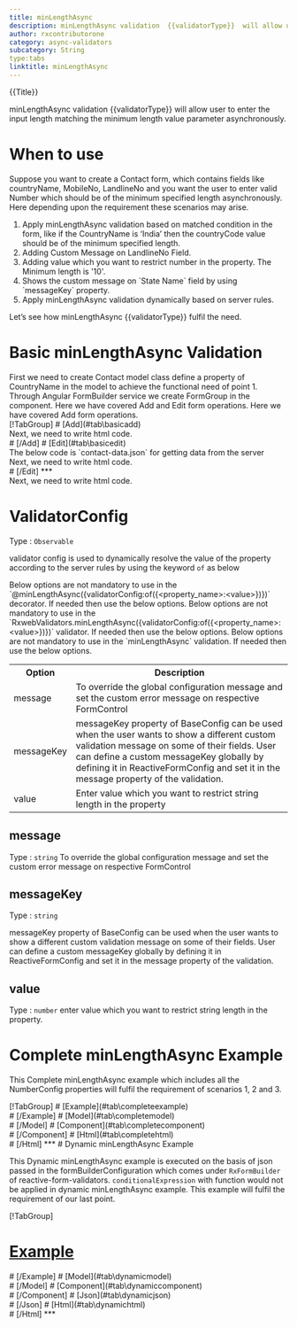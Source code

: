 ```yaml
---
title: minLengthAsync 
description: minLengthAsync validation  {{validatorType}}  will allow user to enter the input length matching the minimum length value parameter.
author: rxcontributorone
category: async-validators
subcategory: String
type:tabs
linktitle: minLengthAsync
---
```


<div class="title-bar top_title"><p>{{Title}}</p></div> <div class="title-bar"><p>minLengthAsync validation  {{validatorType}}  will allow user to enter the input length matching the minimum length value parameter asynchronously.</p></div>

# When to use
Suppose you want to create a Contact form, which contains fields like countryName, MobileNo, LandlineNo and you want the user to enter valid  Number which should be of the minimum specified length asynchronously. Here depending upon the requirement these scenarios may arise.
<ol class='showHideElement'>
<li>Apply minLengthAsync validation based on matched condition in the form, like if the CountryName is ‘India’ then the countryCode value  should be of the minimum specified length.</li>
<li>Adding Custom Message on LandlineNo Field.</li>
<li>Adding value which you want to restrict number in the property. The Minimum length is '10'. </li>
  <li>Shows the custom message on `State Name` field by using `messageKey` property.</li>
<data-scope scope="['decorator','validator']">
<li>Apply minLengthAsync validation dynamically based on server rules.</li>
</data-scope>
</ol>
Let’s see how minLengthAsync {{validatorType}} fulfil the need.

# Basic minLengthAsync Validation

<data-scope scope="['decorator','template-driven-directives','template-driven-decorators']">
First we need to create Contact model class define a property of CountryName in the model to achieve the functional need of point 1.
<div component="app-code" key="minLengthAsync-add-model"></div> 
</data-scope>
Through Angular FormBuilder service we create FormGroup in the component.
<data-scope scope="['decorator']">
Here we have covered Add and Edit form operations. 
</data-scope>

<data-scope scope="['validator','template-driven-directives','template-driven-decorators']">
Here we have covered Add form operations. 
</data-scope> 

<data-scope scope="['decorator']">
<div component="app-tabs" key="basic-operations"></div>
[!TabGroup]
# [Add](#tab\basicadd)
<div component="app-code" key="minLengthAsync-add-component"></div> 
Next, we need to write html code.
<div component="app-code" key="minLengthAsync-add-html"></div> 
<div component="app-example-runner" ref-component="app-minLengthAsync-add"></div>
# [/Add]
# [Edit](#tab\basicedit)
<div component="app-code" key="minLengthAsync-edit-component"></div> 
The below code is `contact-data.json` for getting data from the server
<div component="app-code" key="minLengthAsync-edit-json"></div> 
Next, we need to write html code.
<div component="app-code" key="minLengthAsync-edit-html"></div> 
<div component="app-example-runner" ref-component="app-minLengthAsync-edit"></div>
# [/Edit]
***
</data-scope>

<data-scope scope="['validator','template-driven-directives','template-driven-decorators']">
<div component="app-code" key="minLengthAsync-add-component"></div> 
Next, we need to write html code.
<div component="app-code" key="minLengthAsync-add-html"></div> 
<div component="app-example-runner" ref-component="app-minLengthAsync-add"></div>
</data-scope>

# ValidatorConfig
Type : `Observable`

validator config is used to dynamically resolve the value of the property according to the server rules by using the keyword `of` as below 

<data-scope scope="['decorator']">
Below options are not mandatory to use in the `@minLengthAsync({validatorConfig:of({&ltproperty_name&gt:&ltvalue&gt})})` decorator. If needed then use the below options.
</data-scope>

<data-scope scope="['validator']">
Below options are not mandatory to use in the `RxwebValidators.minLengthAsync({validatorConfig:of({&ltproperty_name&gt:&ltvalue&gt})})` validator. If needed then use the below options.
</data-scope>

<data-scope scope="['template-driven-directives','template-driven-decorators']">
Below options are not mandatory to use in the `minLengthAsync` validation. If needed then use the below options.
</data-scope>

<table class="table table-bordered table-striped showHideElement">
<tr><th>Option</th><th>Description</th></tr>
<tr><td><a  (click)='scrollTo("#message")' title="message">message</a></td><td>To override the global configuration message and set the custom error message on respective FormControl</td></tr>
<tr><td><a (click)='scrollTo("#messageKey")' title="messageKey">messageKey</a></td><td>messageKey property of BaseConfig can be used when the user wants to show a different custom validation message on some of their fields. User can define a custom messageKey globally by defining it in ReactiveFormConfig and set it in the message property of the validation.</td></tr>
<tr><td><a (click)='scrollTo("#value")' title="value">value</a></td><td>Enter value which you want to restrict string length in the property</td></tr>
</table>


## message 
Type :  `string` 
To override the global configuration message and set the custom error message on respective FormControl

<div component="app-code" key="minLengthAsync-messageExample-model"></div> 
<div component="app-example-runner" ref-component="app-minLengthAsync-message" title="minLengthAsync {{validatorType}} with message" key="message"></div>

## messageKey
Type : `string`

messageKey property of BaseConfig can be used when the user wants to show a different custom validation message on some of their fields. User can define a custom messageKey globally by defining it in ReactiveFormConfig and set it in the message property of the validation.

<div component="app-code" key="minLengthAsync-messageKeyExample-model"></div> 
<div component="app-example-runner" ref-component="app-minLengthAsync-messageKey" title="minLengthAsync {{validatorType}} with messageKey" key="messageKey"></div>

## value 
Type :  `number` 
enter value which you want to restrict string length in the property.

<div component="app-code" key="minLengthAsync-valueExample-model"></div> 
<div component="app-example-runner" ref-component="app-minLengthAsync-value" title="minLengthAsync {{validatorType}} with value" key="value"></div>

# Complete minLengthAsync Example

This Complete minLengthAsync example which includes all the NumberConfig properties will fulfil the requirement of scenarios 1, 2 and 3.

<div component="app-tabs" key="complete"></div>
[!TabGroup]
# [Example](#tab\completeexample)
<div component="app-example-runner" ref-component="app-minLengthAsync-complete"></div>
# [/Example]
<data-scope scope="['decorator','template-driven-directives','template-driven-decorators']">
# [Model](#tab\completemodel)
<div component="app-code" key="minLengthAsync-complete-model"></div> 
# [/Model]
</data-scope>
# [Component](#tab\completecomponent)
<div component="app-code" key="minLengthAsync-complete-component"></div> 
# [/Component]
# [Html](#tab\completehtml)
<div component="app-code" key="minLengthAsync-complete-html"></div> 
# [/Html]
***

<data-scope scope="['decorator','validator']">
# Dynamic minLengthAsync Example

This Dynamic minLengthAsync example is executed on the basis of json passed in the formBuilderConfiguration which comes under `RxFormBuilder` of reactive-form-validators. `conditionalExpression` with function would not be applied in dynamic minLengthAsync example. This example will fulfil the requirement of our last point.

<div component="app-tabs" key="dynamic"></div>

[!TabGroup]
# [Example](#tab\dynamicexample)
<div component="app-example-runner" ref-component="app-minLengthAsync-dynamic"></div>
# [/Example]
<data-scope scope="['decorator']">
# [Model](#tab\dynamicmodel)
<div component="app-code" key="minLengthAsync-dynamic-model"></div>
# [/Model]
</data-scope>
# [Component](#tab\dynamiccomponent)
<div component="app-code" key="minLengthAsync-dynamic-component"></div>
# [/Component]
# [Json](#tab\dynamicjson)
<div component="app-code" key="minLengthAsync-dynamic-json"></div>
# [/Json]
# [Html](#tab\dynamichtml)
<div component="app-code" key="minLengthAsync-dynamic-html"></div> 
# [/Html]
***
</data-scope>
